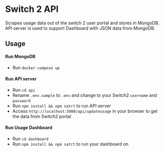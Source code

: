 # Switch 2 API

Scrapes usage data out of the switch 2 user portal and stores in MongoDB. 
API server is used to support Dashboard with JSON data from MongoDB.

## Usage

#### Run MongoDB
- Run `docker-compose up`

#### Run API server
- Run `cd api`
- Rename `.env.sample` to `.env` and change to your Switch2 `username` and `password`
- Run `npm install && npm satrt` to run API server
- Access `http://localhost:5000/api/updateusage` in your browser to get the data from Switch2 portal

#### Run Usage Dashboard
- Run `cd dashboard`
- Run `npm install && npm satrt` to run your dashboard on 